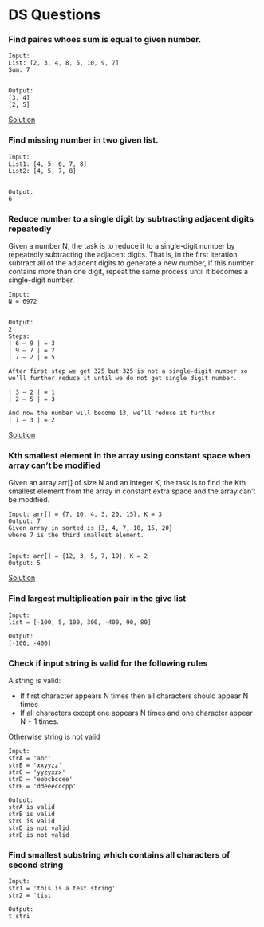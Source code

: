 # DS Questions

### Find paires whoes sum is equal to given number.
```
Input:
List: [2, 3, 4, 8, 5, 10, 9, 7]
Sum: 7


Output:
[3, 4]
[2, 5]
```
[Solution](https://www.geeksforgeeks.org/count-pairs-with-given-sum-set-2/)

### Find missing number in two given list.
```
Input:
List1: [4, 5, 6, 7, 8]
List2: [4, 5, 7, 8]


Output:
6
```

### Reduce number to a single digit by subtracting adjacent digits repeatedly
Given a number N, the task is to reduce it to a single-digit number by repeatedly subtracting the adjacent digits. That is, in the first iteration, subtract all of the adjacent digits to generate a new number, if this number contains more than one digit, repeat the same process until it becomes a single-digit number.

```
Input:
N = 6972


Output:
2
Steps:
| 6 – 9 | = 3
| 9 – 7 | = 2
| 7 – 2 | = 5

After first step we get 325 but 325 is not a single-digit number so we’ll further reduce it until we do not get single digit number.

| 3 – 2 | = 1
| 2 – 5 | = 3

And now the number will become 13, we’ll reduce it furthur
| 1 – 3 | = 2
```

[Solution](https://www.geeksforgeeks.org/reduce-number-to-a-single-digit-by-subtracting-adjacent-digits-repeatedly/)

### Kth smallest element in the array using constant space when array can’t be modified
Given an array arr[] of size N and an integer K, the task is to find the Kth smallest element from the array in constant extra space and the array can’t be modified.

```
Input: arr[] = {7, 10, 4, 3, 20, 15}, K = 3
Output: 7
Given array in sorted is {3, 4, 7, 10, 15, 20}
where 7 is the third smallest element.


Input: arr[] = {12, 3, 5, 7, 19}, K = 2
Output: 5
```

[Solution](https://www.geeksforgeeks.org/kth-smallest-element-in-the-array-using-constant-space-when-array-cant-be-modified/)


### Find largest multiplication pair in the give list
```
Input:
list = [-100, 5, 100, 300, -400, 90, 80]

Output:
[-100, -400]
```

### Check if input string is valid for the following rules
A string is valid:
* If first character appears N times then all characters should appear N times
* If all characters except one appears N times and one character appear N + 1 times.

Otherwise string is not valid
```
Input:
strA = 'abc'
strB = 'xxyyzz'
strC = 'yyzyxzx'
strD = 'eebcbccee'
strE = 'ddeeecccpp'

Output:
strA is valid
strB is valid
strC is valid
strD is not valid
strE is not valid
```

### Find smallest substring which contains all characters of second string
```
Input:
str1 = 'this is a test string'
str2 = 'tist'

Output:
t stri
```
